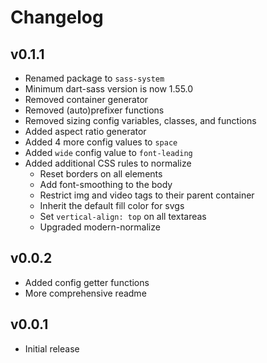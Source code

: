 # Changelog

## v0.1.1

- Renamed package to `sass-system`
- Minimum dart-sass version is now 1.55.0
- Removed container generator
- Removed (auto)prefixer functions
- Removed sizing config variables, classes, and functions
- Added aspect ratio generator
- Added 4 more config values to `space`
- Added `wide` config value to `font-leading`
- Added additional CSS rules to normalize
  - Reset borders on all elements
  - Add font-smoothing to the body
  - Restrict img and video tags to their parent container
  - Inherit the default fill color for svgs
  - Set `vertical-align: top` on all textareas
  - Upgraded modern-normalize

## v0.0.2

- Added config getter functions
- More comprehensive readme

## v0.0.1

- Initial release
